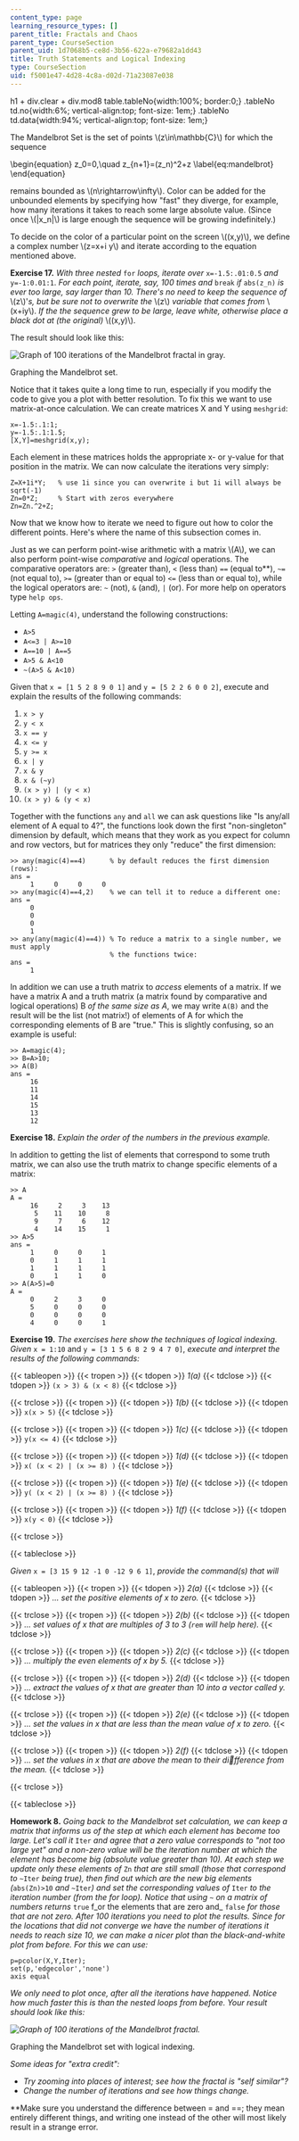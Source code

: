 ```yaml
---
content_type: page
learning_resource_types: []
parent_title: Fractals and Chaos
parent_type: CourseSection
parent_uid: 1d7068b5-ce8d-3b56-622a-e79682a1dd43
title: Truth Statements and Logical Indexing
type: CourseSection
uid: f5001e47-4d28-4c8a-d02d-71a23087e038
---
```


h1 + div.clear + div.mod8 table.tableNo{width:100%; border:0;} .tableNo td.no{width:6%; vertical-align:top; font-size: 1em;} .tableNo td.data{width:94%; vertical-align:top; font-size: 1em;}

The Mandelbrot Set is the set of points \\(z\\in\\mathbb{C}\\) for which the sequence

\\begin{equation} z\_0=0,\\quad z\_{n+1}=(z\_n)^2+z \\label{eq:mandelbrot} \\end{equation}

remains bounded as \\(n\\rightarrow\\infty\\). Color can be added for the unbounded elements by specifying how "fast" they diverge, for example, how many iterations it takes to reach some large absolute value. (Since once \\(|x\_n|\\) is large enough the sequence will be growing indefinitely.)

To decide on the color of a particular point on the screen \\((x,y)\\), we define a complex number \\(z=x+i y\\) and iterate according to the equation mentioned above.

**Exercise 17.** _With three nested_ `for` _loops, iterate over_ `x=-1.5:.01:0.5` _and_ `y=-1:0.01:1`. _For each point, iterate, say, 100 times and_ `break` _if_ `abs(z_n)` _is ever too large, say larger than 10. There's no need to keep the sequence of_ \\(z\\)'_s, but be sure not to overwrite the_ \\(z\\) _variable that comes from_ \\(x+iy\\). _If the the sequence grew to be large, leave white, otherwise place a black dot at (the original)_ \\((x,y)\\).

The result should look like this:

![Graph of 100 iterations of the Mandelbrot fractal in gray.](/courses/mathematics/18-s997-introduction-to-matlab-programming-fall-2011/fractals-and-chaos/truth-statements-and-logical-indexing/18-S997f11_unit5_img2.jpg)

Graphing the Mandelbrot set.

Notice that it takes quite a long time to run, especially if you modify the code to give you a plot with better resolution. To fix this we want to use matrix-at-once calculation. We can create matrices X and Y using `meshgrid`:

```
x=-1.5:.1:1;
y=-1.5:.1:1.5;
[X,Y]=meshgrid(x,y);
```

Each element in these matrices holds the appropriate x- or y-value for that position in the matrix. We can now calculate the iterations very simply:

```
Z=X+1i*Y;   % use 1i since you can overwrite i but 1i will always be sqrt(-1)
Zn=0*Z;     % Start with zeros everywhere
Zn=Zn.^2+Z; 
```

Now that we know how to iterate we need to figure out how to color the different points. Here's where the name of this subsection comes in.

Just as we can perform point-wise arithmetic with a matrix \\(A\\), we can also perform point-wise _comparative_ and _logical_ operations. The comparative operators are: `>` (greater than), `<` (less than) `==` (equal to\*\*), `~=` (not equal to), `>=` (greater than or equal to) `<=` (less than or equal to), while the logical operators are: `~` (not), `&` (and), `|` (or). For more help on operators type `help ops`.

Letting `A=magic(4)`, understand the following constructions:

*   `A>5`
*   `A<=3 | A>=10`
*   `A==10 | A==5`
*   `A>5 & A<10`
*   `~(A>5 & A<10)`

Given that `x = [1 5 2 8 9 0 1]` and `y = [5 2 2 6 0 0 2]`, execute and explain the results of the following commands:

1.  `x > y`
2.  `y < x`
3.  `x == y`
4.  `x <= y`
5.  `y >= x`
6.  `x | y`
7.  `x & y`
8.  `x & (~y)`
9.  `(x > y) | (y < x)`
10.  `(x > y) & (y < x)`

Together with the functions `any` and `all` we can ask questions like "Is any/all element of A equal to 4?", the functions look down the first "non-singleton" dimension by default, which means that they work as you expect for column and row vectors, but for matrices they only "reduce" the first dimension:

```
>> any(magic(4)==4)      % by default reduces the first dimension (rows):
ans =
     1     0     0     0
>> any(magic(4)==4,2)    % we can tell it to reduce a different one:
ans =
     0
     0
     0
     1
>> any(any(magic(4)==4)) % To reduce a matrix to a single number, we must apply
                         % the functions twice:
ans =
     1
```

In addition we can use a truth matrix to _access_ elements of a matrix. If we have a matrix A and a truth matrix (a matrix found by comparative and logical operations) B _of the same size as A_, we may write `A(B)` and the result will be the list (not matrix!) of elements of A for which the corresponding elements of B are "true." This is slightly confusing, so an example is useful:

```
>> A=magic(4);
>> B=A>10;
>> A(B)
ans =
     16
     11
     14
     15
     13
     12
```

**Exercise 18.** _Explain the order of the numbers in the previous example._

In addition to getting the list of elements that correspond to some truth matrix, we can also use the truth matrix to change specific elements of a matrix:

```
>> A
A =
     16     2     3    13
      5    11    10     8
      9     7     6    12
      4    14    15     1
>> A>5
ans =
     1     0     0     1
     0     1     1     1
     1     1     1     1
     0     1     1     0
>> A(A>5)=0
A =
     0     2     3     0
     5     0     0     0
     0     0     0     0
     4     0     0     1
```

**Exercise 19.** _The exercises here show the techniques of logical indexing. Given_ `x = 1:10` and `y = [3 1 5 6 8 2 9 4 7 0]`, _execute and interpret the results of the following commands:_

{{< tableopen >}}
{{< tropen >}}
{{< tdopen >}}
_1(a)_
{{< tdclose >}}
{{< tdopen >}}
 `(x > 3) & (x < 8)`
{{< tdclose >}}

{{< trclose >}}
{{< tropen >}}
{{< tdopen >}}
_1(b)_
{{< tdclose >}}
{{< tdopen >}}
 `x(x > 5)`
{{< tdclose >}}

{{< trclose >}}
{{< tropen >}}
{{< tdopen >}}
_1(c)_
{{< tdclose >}}
{{< tdopen >}}
 `y(x <= 4)`
{{< tdclose >}}

{{< trclose >}}
{{< tropen >}}
{{< tdopen >}}
_1(d)_
{{< tdclose >}}
{{< tdopen >}}
 `x( (x < 2) | (x >= 8) )`
{{< tdclose >}}

{{< trclose >}}
{{< tropen >}}
{{< tdopen >}}
_1(e)_
{{< tdclose >}}
{{< tdopen >}}
 `y( (x < 2) | (x >= 8) )`
{{< tdclose >}}

{{< trclose >}}
{{< tropen >}}
{{< tdopen >}}
_1(f)_
{{< tdclose >}}
{{< tdopen >}}
 `x(y < 0)`
{{< tdclose >}}

{{< trclose >}}

{{< tableclose >}}

_Given_ `x = [3 15 9 12 -1 0 -12 9 6 1]`, _provide the command(s) that will_

{{< tableopen >}}
{{< tropen >}}
{{< tdopen >}}
_2(a)_
{{< tdclose >}}
{{< tdopen >}}
_... set the positive elements of x to zero._
{{< tdclose >}}

{{< trclose >}}
{{< tropen >}}
{{< tdopen >}}
_2(b)_
{{< tdclose >}}
{{< tdopen >}}
_... set values of x that are multiples of 3 to 3 (`rem` will help here)._
{{< tdclose >}}

{{< trclose >}}
{{< tropen >}}
{{< tdopen >}}
_2(c)_
{{< tdclose >}}
{{< tdopen >}}
_... multiply the even elements of x by 5._
{{< tdclose >}}

{{< trclose >}}
{{< tropen >}}
{{< tdopen >}}
_2(d)_
{{< tdclose >}}
{{< tdopen >}}
_... extract the values of x that are greater than 10 into a vector called y._
{{< tdclose >}}

{{< trclose >}}
{{< tropen >}}
{{< tdopen >}}
_2(e)_
{{< tdclose >}}
{{< tdopen >}}
_... set the values in x that are less than the mean value of x to zero._
{{< tdclose >}}

{{< trclose >}}
{{< tropen >}}
{{< tdopen >}}
_2(f)_
{{< tdclose >}}
{{< tdopen >}}
_... set the values in x that are above the mean to their difference from the mean._
{{< tdclose >}}

{{< trclose >}}

{{< tableclose >}}

**Homework 8.** _Going back to the Mandelbrot set calculation, we can keep a matrix that informs us of the step at which each element has become too large. Let's call it_ `Iter` _and agree that a zero value corresponds to_ _"not too large yet" and a non-zero value will be the iteration number at which the element has become big (absolute value greater than 10). At each step we update only these elements of_ `Zn` _that are still small (those that correspond to_ `~Iter` _being true), then find out which are the new big elements (_`abs(Zn)>10` _and_ `~Iter`_) and set the corresponding values of_ `Iter` _to the iteration number (from the for loop). Notice that using_ `~` _on a matrix of numbers returns_ `true` f_or the elements that are zero and_ `false` _for those that are not zero. After 100 iterations you need to plot the results. Since for the locations that did not converge we have the number of iterations it needs to reach size 10, we can make a nicer plot than the black-and-white plot from before. For this we can use:_

```
p=pcolor(X,Y,Iter);
set(p,'edgecolor','none')
axis equal
```

_We only need to plot once, after all the iterations have happened. Notice how much faster this is than the nested loops from before. Your result should look like this:_

_![Graph of 100 iterations of the Mandelbrot fractal.](/courses/mathematics/18-s997-introduction-to-matlab-programming-fall-2011/fractals-and-chaos/truth-statements-and-logical-indexing/18-S997f11_unit5_img3.jpg)_

Graphing the Mandelbrot set with logical indexing.

_Some ideas for "extra credit":_

*   _Try zooming into places of interest; see how the fractal is "self similar"?_
*   _Change the number of iterations and see how things change._

\*\*Make sure you understand the difference between = and ==; they mean entirely different things, and writing one instead of the other will most likely result in a strange error.